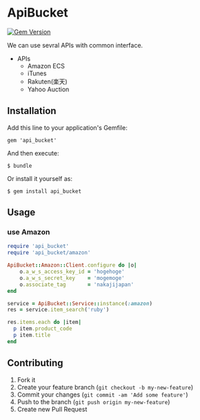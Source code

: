 # ApiBucket

[![Gem Version](https://badge.fury.io/rb/api_bucket.png)](http://badge.fury.io/rb/api_bucket)

We can use sevral APIs with common interface.


* APIs
  * Amazon ECS
  * iTunes
  * Rakuten(楽天)
  * Yahoo Auction

## Installation

Add this line to your application's Gemfile:

    gem 'api_bucket'

And then execute:

    $ bundle

Or install it yourself as:

    $ gem install api_bucket

## Usage

### use Amazon

```ruby
require 'api_bucket'
require 'api_bucket/amazon'

ApiBucket::Amazon::Client.configure do |o|
    o.a_w_s_access_key_id = 'hogehoge'
    o.a_w_s_secret_key    = 'mogemoge'
    o.associate_tag       = 'nakajijapan'
end

service = ApiBucket::Service::instance(:amazon)
res = service.item_search('ruby')

res.items.each do |item|
  p item.product_code
  p item.title
end
```

## Contributing

1. Fork it
2. Create your feature branch (`git checkout -b my-new-feature`)
3. Commit your changes (`git commit -am 'Add some feature'`)
4. Push to the branch (`git push origin my-new-feature`)
5. Create new Pull Request
